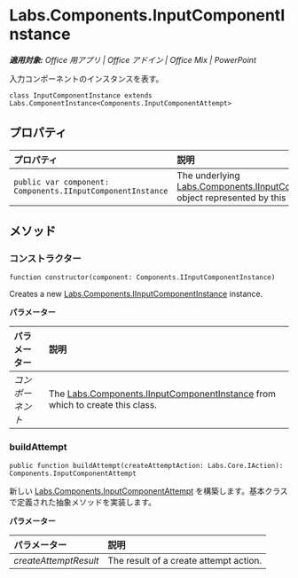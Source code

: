 ﻿
# Labs.Components.InputComponentInstance

 _**適用対象:** Office 用アプリ | Office アドイン | Office Mix | PowerPoint_

入力コンポーネントのインスタンスを表す。

```
class InputComponentInstance extends Labs.ComponentInstance<Components.InputComponentAttempt>
```


## プロパティ


|プロパティ|説明|
|:-----|:-----|
| `public var component: Components.IInputComponentInstance`|The underlying [Labs.Components.IInputComponentInstance](../../reference/office-mix/labs.components.iinputcomponentinstance.md) object represented by this class.|

## メソッド




### コンストラクター

 `function constructor(component: Components.IInputComponentInstance)`

Creates a new [Labs.Components.IInputComponentInstance](../../reference/office-mix/labs.components.iinputcomponentinstance.md) instance.

 **パラメーター**


|パラメーター|説明|
|:-----|:-----|
| _コンポーネント_|The [Labs.Components.IInputComponentInstance](../../reference/office-mix/labs.components.iinputcomponentinstance.md) from which to create this class.|

### buildAttempt

 `public function buildAttempt(createAttemptAction: Labs.Core.IAction): Components.InputComponentAttempt`

新しい [Labs.Components.InputComponentAttempt](../../reference/office-mix/labs.components.inputcomponentattempt.md) を構築します。基本クラスで定義された抽象メソッドを実装します。

 **パラメーター**


|パラメーター|説明|
|:-----|:-----|
| _createAttemptResult_|The result of a create attempt action.|
